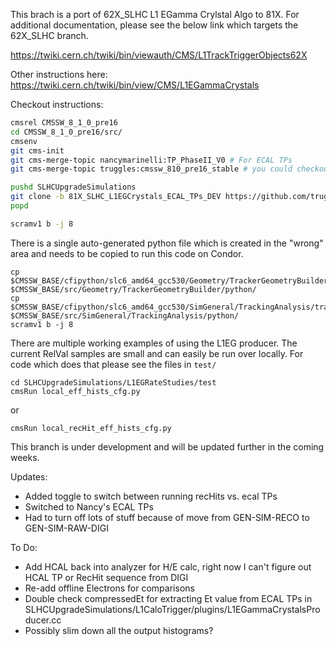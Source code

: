 This brach is a port of 62X_SLHC L1 EGamma Crylstal Algo to 81X. For additional documentation, please see the below link which targets the 62X_SLHC branch.

https://twiki.cern.ch/twiki/bin/viewauth/CMS/L1TrackTriggerObjects62X

Other instructions here: https://twiki.cern.ch/twiki/bin/view/CMS/L1EGammaCrystals

Checkout instructions:
```bash
cmsrel CMSSW_8_1_0_pre16
cd CMSSW_8_1_0_pre16/src/
cmsenv
git cms-init
git cms-merge-topic nancymarinelli:TP_PhaseII_V0 # For ECAL TPs
git cms-merge-topic truggles:cmssw_810_pre16_stable # you could checkout cmssw_810_pre16_dev for the bleeding edge

pushd SLHCUpgradeSimulations
git clone -b 81X_SLHC_L1EGCrystals_ECAL_TPs_DEV https://github.com/truggles/L1EGRateStudies.git L1EGRateStudies
popd

scramv1 b -j 8
```

There is a single auto-generated python file which is created in the "wrong" area and needs to be copied to run this code on Condor.

```
cp $CMSSW_BASE/cfipython/slc6_amd64_gcc530/Geometry/TrackerGeometryBuilder/trackerGeometry_cfi.py $CMSSW_BASE/src/Geometry/TrackerGeometryBuilder/python/
cp $CMSSW_BASE/cfipython/slc6_amd64_gcc530/SimGeneral/TrackingAnalysis/trackingParticleNumberOfLayersProducer_cfi.py $CMSSW_BASE/src/SimGeneral/TrackingAnalysis/python/
scramv1 b -j 8
```

There are multiple working examples of using the L1EG producer. The current RelVal samples are small and can easily be run over locally.  For code which does that please see the files in `test/`

```
cd SLHCUpgradeSimulations/L1EGRateStudies/test
cmsRun local_eff_hists_cfg.py
```

or
```
cmsRun local_recHit_eff_hists_cfg.py 
```

This branch is under development and will be updated further in the coming weeks.

Updates:
   * Added toggle to switch between running recHits vs. ecal TPs
   * Switched to Nancy's ECAL TPs
   * Had to turn off lots of stuff because of move from GEN-SIM-RECO to GEN-SIM-RAW-DIGI

To Do:
   * Add HCAL back into analyzer for H/E calc, right now I can't figure out HCAL TP or RecHit sequence from DIGI
   * Re-add offline Electrons for comparisons
   * Double check compressedEt for extracting Et value from ECAL TPs in SLHCUpgradeSimulations/L1CaloTrigger/plugins/L1EGammaCrystalsProducer.cc
   * Possibly slim down all the output histograms?

